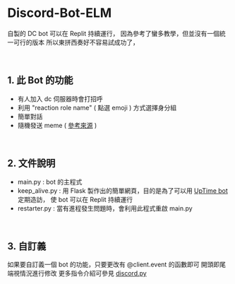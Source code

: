 # Discord-Bot-ELM

自製的 DC bot 可以在 Replit 持續運行， 
因為參考了蠻多教學，但並沒有一個統一可行的版本
所以東拼西奏好不容易試成功了，

<br>

## 1. 此 Bot 的功能
- 有人加入 dc 伺服器時會打招呼
- 利用 "reaction role name" ( 點選 emoji ) 方式選擇身分組
- 簡單對話
- 隨機發送 meme ( [參考來源](https://stackoverflow.com/questions/55063189/aiohttp-meme-command-discord-py) )
<br>

## 2. 文件說明
- main.py : bot 的主程式
- keep_alive.py : 用 Flask 製作出的簡單網頁，目的是為了可以用 [UpTime bot](https://uptimerobot.com/)定期造訪，
使 bot 可以在 Replit 持續運行
- restarter.py : 當有進程發生問題時，會利用此程式重啟 main.py
<br>

## 3. 自訂義
如果要自訂義一個 bot 的功能，只要更改有 @client.event 的函數即可
開頭即尾端視情況進行修改
更多指令介紹可參見 [discord.py](https://discordpy.readthedocs.io/en/stable/index.html)

